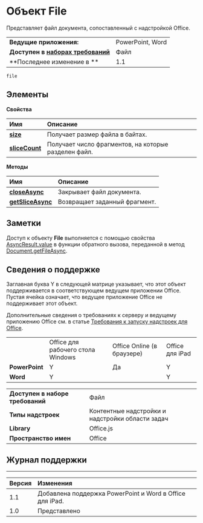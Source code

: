 
# Объект File
Представляет файл документа, сопоставленный с надстройкой Office.

|||
|:-----|:-----|
|**Ведущие приложения:**|PowerPoint, Word|
|**Доступен в [наборах требований](../../docs/overview/specify-office-hosts-and-api-requirements.md)**|Файл|
|**Последнее изменение в **|1.1|

```
file
```


## Элементы


**Свойства**


|**Имя**|**Описание**|
|:-----|:-----|
|**[size](../../reference/shared/file.size.md)**|Получает размер файла в байтах.|
|**[sliceCount](../../reference/shared/file.slicecount.md)**|Получает число фрагментов, на которые разделен файл.|

**Методы**


|**Имя**|**Описание**|
|:-----|:-----|
|**[closeAsync](../../reference/shared/file.closeasync.md)**|Закрывает файл документа.|
|**[getSliceAsync](../../reference/shared/file.getsliceasync.md)**|Возвращает заданный фрагмент.|

## Заметки

Доступ к объекту **File** выполняется с помощью свойства [AsyncResult.value](../../reference/shared/asyncresult.value.md) в функции обратного вызова, переданной в метод [Document.getFileAsync](../../reference/shared/document.getfileasync.md).


## Сведения о поддержке


Заглавная буква Y в следующей матрице указывает, что этот объект поддерживается в соответствующем ведущем приложении Office. Пустая ячейка означает, что ведущее приложение Office не поддерживает этот объект.

Дополнительные сведения о требованиях к серверу и ведущему приложению Office см. в статье [Требования к запуску надстроек для Office](../../docs/overview/requirements-for-running-office-add-ins.md).


|||||
|:-----|:-----|:-----|:-----|
||Office для рабочего стола Windows|Office Online (в браузере)|Office для iPad|
|**PowerPoint**|Y|Да|Y|
|**Word**|Y||Y|

|||
|:-----|:-----|
|**Доступен в наборе требований**|Файл|
|**Типы надстроек**|Контентные надстройки и надстройки области задач|
|**Library**|Office.js|
|**Пространство имен**|Office|

## Журнал поддержки



****


|**Версия**|**Изменения**|
|:-----|:-----|
|1.1|Добавлена поддержка PowerPoint и Word в Office для iPad.|
|1.0|Представлено|
